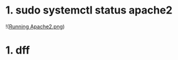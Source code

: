 # 1. sudo systemctl status apache2

!([Running Apache2.png](https://github.com/Lummysloane/Project-1/blob/main/Running%20Apache2.png))

# 1. dff
